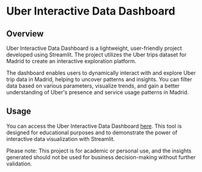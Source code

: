 # Uber Interactive Data Dashboard

## Overview

Uber Interactive Data Dashboard is a lightweight, user-friendly project developed using Streamlit. The project utilizes the Uber trips dataset for Madrid to create an interactive exploration platform.

The dashboard enables users to dynamically interact with and explore Uber trip data in Madrid, helping to uncover patterns and insights. You can filter data based on various parameters, visualize trends, and gain a better understanding of Uber's presence and service usage patterns in Madrid.

## Usage

You can access the Uber Interactive Data Dashboard [here](https://felipebasurto-uber-interactive-da-felipebasurto-homework-w61459.streamlit.app/). This tool is designed for educational purposes and to demonstrate the power of interactive data visualization with Streamlit.

Please note: This project is for academic or personal use, and the insights generated should not be used for business decision-making without further validation.
